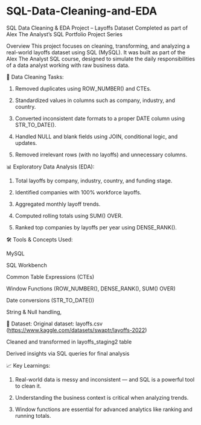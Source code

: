 # SQL-Data-Cleaning-and-EDA

SQL Data Cleaning & EDA Project – Layoffs Dataset
Completed as part of Alex The Analyst’s SQL Portfolio Project Series

Overview
This project focuses on cleaning, transforming, and analyzing a real-world layoffs dataset using SQL (MySQL). It was built as part of the Alex The Analyst SQL course, designed to simulate the daily responsibilities of a data analyst working with raw business data.

🧹 Data Cleaning Tasks:

1. Removed duplicates using ROW_NUMBER() and CTEs.

2. Standardized values in columns such as company, industry, and country.

3. Converted inconsistent date formats to a proper DATE column using STR_TO_DATE().

4. Handled NULL and blank fields using JOIN, conditional logic, and updates.

5. Removed irrelevant rows (with no layoffs) and unnecessary columns.


📊 Exploratory Data Analysis (EDA):

1. Total layoffs by company, industry, country, and funding stage.

2. Identified companies with 100% workforce layoffs.

3. Aggregated monthly layoff trends.

4. Computed rolling totals using SUM() OVER.

5. Ranked top companies by layoffs per year using DENSE_RANK().

🛠 Tools & Concepts Used: 

MySQL

SQL Workbench

Common Table Expressions (CTEs)

Window Functions (ROW_NUMBER(), DENSE_RANK(), SUM() OVER)

Date conversions (STR_TO_DATE())

String & Null handling,


📁 Dataset:
Original dataset: layoffs.csv (https://www.kaggle.com/datasets/swaptr/layoffs-2022) 

Cleaned and transformed in layoffs_staging2 table 

Derived insights via SQL queries for final analysis 

📈 Key Learnings:

1. Real-world data is messy and inconsistent — and SQL is a powerful tool to clean it. 

2. Understanding the business context is critical when analyzing trends. 

3. Window functions are essential for advanced analytics like ranking and running totals. 


